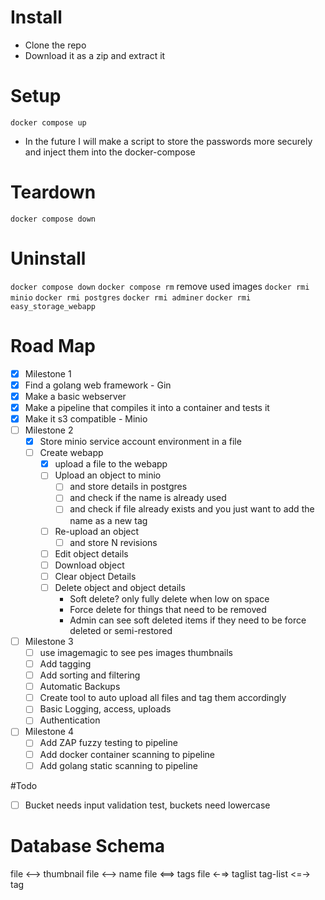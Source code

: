 # Install
- Clone the repo
- Download it as a zip and extract it

# Setup
`docker compose up`
 - In the future I will make a script to store the passwords more securely and inject them into the docker-compose

# Teardown
`docker compose down`

# Uninstall
`docker compose down`
`docker compose rm`
remove used images
`docker rmi minio`
`docker rmi postgres`
`docker rmi adminer`
`docker rmi easy_storage_webapp`


# Road Map
 - [x]  Milestone 1
   - [x] Find a golang web framework - Gin
   - [x] Make a basic webserver
   - [x] Make a pipeline that compiles it into a container and tests it
   - [x] Make it s3 compatible - Minio
 - [ ] Milestone 2
   - [x] Store minio service account environment in a file
   - [ ] Create webapp
     - [x] upload a file to the webapp
     - [ ] Upload an object to minio
       - [ ] and store details in postgres
       - [ ] and check if the name is already used
       - [ ] and check if file already exists and you just want to add the name as a new tag
     - [ ] Re-upload an object
       - [ ] and store N revisions
     - [ ] Edit object details
     - [ ] Download object
     - [ ] Clear object Details
     - [ ] Delete object and object details 
       - Soft delete? only fully delete when low on space
       - Force delete for things that need to be removed
       - Admin can see soft deleted items if they need to be force deleted or semi-restored
 - [ ] Milestone 3
   - [ ] use imagemagic to see pes images thumbnails
   - [ ] Add tagging
   - [ ] Add sorting and filtering
   - [ ] Automatic Backups
   - [ ] Create tool to auto upload all files and tag them accordingly
   - [ ] Basic Logging, access, uploads
   - [ ] Authentication
 - [ ] Milestone 4
   - [ ] Add ZAP fuzzy testing to pipeline
   - [ ] Add docker container scanning to pipeline
   - [ ] Add golang static scanning to pipeline

#Todo
 - [ ] Bucket needs input validation test, buckets need lowercase


# Database Schema
file <--> thumbnail
file <--> name
file <==> tags
file <-=> taglist
tag-list <=-> tag 
